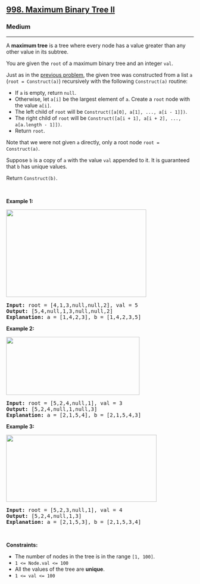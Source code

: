 <h2><a href="https://leetcode.com/problems/maximum-binary-tree-ii/">998. Maximum Binary Tree II</a></h2><h3>Medium</h3><hr><div><p>A <strong>maximum tree</strong> is a tree where every node has a value greater than any other value in its subtree.</p>

<p>You are given the <code>root</code> of a maximum binary tree and an integer <code>val</code>.</p>

<p>Just as in the <a href="https://leetcode.com/problems/maximum-binary-tree/" target="_blank">previous problem</a>, the given tree was constructed from a list <code>a</code> (<code>root = Construct(a)</code>) recursively with the following <code>Construct(a)</code> routine:</p>

<ul>
	<li>If <code>a</code> is empty, return <code>null</code>.</li>
	<li>Otherwise, let <code>a[i]</code> be the largest element of <code>a</code>. Create a <code>root</code> node with the value <code>a[i]</code>.</li>
	<li>The left child of <code>root</code> will be <code>Construct([a[0], a[1], ..., a[i - 1]])</code>.</li>
	<li>The right child of <code>root</code> will be <code>Construct([a[i + 1], a[i + 2], ..., a[a.length - 1]])</code>.</li>
	<li>Return <code>root</code>.</li>
</ul>

<p>Note that we were not given <code>a</code> directly, only a root node <code>root = Construct(a)</code>.</p>

<p>Suppose <code>b</code> is a copy of <code>a</code> with the value <code>val</code> appended to it. It is guaranteed that <code>b</code> has unique values.</p>

<p>Return <code>Construct(b)</code>.</p>

<p>&nbsp;</p>
<p><strong class="example">Example 1:</strong></p>
<img alt="" src="https://assets.leetcode.com/uploads/2021/08/09/maxtree1.JPG" style="width: 376px; height: 235px;">
<pre><strong>Input:</strong> root = [4,1,3,null,null,2], val = 5
<strong>Output:</strong> [5,4,null,1,3,null,null,2]
<strong>Explanation:</strong> a = [1,4,2,3], b = [1,4,2,3,5]
</pre>

<p><strong class="example">Example 2:</strong></p>
<img alt="" src="https://assets.leetcode.com/uploads/2021/08/09/maxtree21.JPG" style="width: 358px; height: 156px;">
<pre><strong>Input:</strong> root = [5,2,4,null,1], val = 3
<strong>Output:</strong> [5,2,4,null,1,null,3]
<strong>Explanation:</strong> a = [2,1,5,4], b = [2,1,5,4,3]
</pre>

<p><strong class="example">Example 3:</strong></p>
<img alt="" src="https://assets.leetcode.com/uploads/2021/08/09/maxtree3.JPG" style="width: 404px; height: 180px;">
<pre><strong>Input:</strong> root = [5,2,3,null,1], val = 4
<strong>Output:</strong> [5,2,4,null,1,3]
<strong>Explanation:</strong> a = [2,1,5,3], b = [2,1,5,3,4]
</pre>

<p>&nbsp;</p>
<p><strong>Constraints:</strong></p>

<ul>
	<li>The number of nodes in the tree is in the range <code>[1, 100]</code>.</li>
	<li><code>1 &lt;= Node.val &lt;= 100</code></li>
	<li>All the values of the tree are <strong>unique</strong>.</li>
	<li><code>1 &lt;= val &lt;= 100</code></li>
</ul>
</div>
